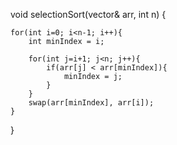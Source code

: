 


void selectionSort(vector<int>& arr, int n)
{   
    
    for(int i=0; i<n-1; i++){
        int minIndex = i;
        
        for(int j=i+1; j<n; j++){
            if(arr[j] < arr[minIndex]){
                minIndex = j;
            }
        }
        swap(arr[minIndex], arr[i]);
    }
}
